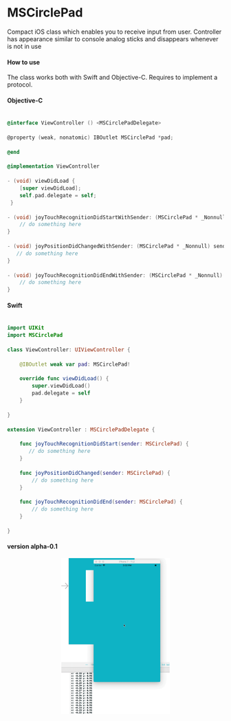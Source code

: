 # MSCirclePad
<p>Compact iOS class which enables you to receive input from user. Controller has appearance similar to console analog sticks and disappears whenever is not in use</p>

#### How to use
<p>The class works both with Swift and Objective-C. Requires to implement a protocol.</p>

#### Objective-C

```Objective-C

@interface ViewController () <MSCirclePadDelegate>

@property (weak, nonatomic) IBOutlet MSCirclePad *pad;

@end

@implementation ViewController

- (void) viewDidLoad {
    [super viewDidLoad];
    self.pad.delegate = self;
 }

- (void) joyTouchRecognitionDidStartWithSender: (MSCirclePad * _Nonnull) sender {
    // do something here
}

- (void) joyPositionDidChangedWithSender: (MSCirclePad * _Nonnull) sender {
   // do something here
}

- (void) joyTouchRecognitionDidEndWithSender: (MSCirclePad * _Nonnull) sender {
    // do something here
}

```

#### Swift

```Swift

import UIKit
import MSCirclePad

class ViewController: UIViewController {

    @IBOutlet weak var pad: MSCirclePad!

    override func viewDidLoad() {
        super.viewDidLoad()
        pad.delegate = self
    }

}

extension ViewController : MSCirclePadDelegate {

    func joyTouchRecognitionDidStart(sender: MSCirclePad) {
       // do something here
    }

    func joyPositionDidChanged(sender: MSCirclePad) {
        // do something here
    }    

    func joyTouchRecognitionDidEnd(sender: MSCirclePad) {
        // do something here
    }

}

```



#### version alpha-0.1
<p align="center">
  <img src="screenshots/ver0_1.gif" width="50%" style="display:inline-block;"/>
</p>
